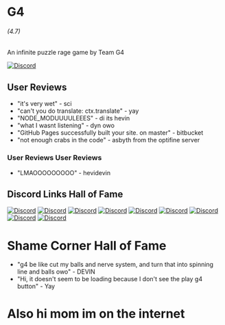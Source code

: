 # G4
###### (4.7)
An infinite puzzle rage game by Team G4

[![Discord][1]][2]

[1]:  https://discordapp.com/api/guilds/632990721552678923/widget.png?style=banner2
[2]:  http://discord.gg/BKB4ft2

## User Reviews

* "it's very wet" - sci
* "can't you do translate: ctx.translate" - yay
* "NODE_MODUUUULEEES" - di its hevin
* "what I wasnt listening" - dyn owo
* "GitHub Pages successfully built your site. on master" - bitbucket
* "not enough crabs in the code" - asbyth from the optifine server

### User Reviews User Reviews

* "LMAOOOOOOOOO" - hevidevin

## Discord Links Hall of Fame

[![Discord][1]][2]
[![Discord][1]][2]
[![Discord][1]][2]
[![Discord][1]][2]
[![Discord][1]][2]
[![Discord][1]][2]
[![Discord][1]][2]
[![Discord][1]][2]
[![Discord][1]][2]

# Shame Corner Hall of Fame

* "g4 be like cut my balls and nerve system, and turn that into spinning line and balls owo" - DEVIN
* "Hi, it doesn't seem to be loading because I don't see the play g4 button" - Yay
# Also hi mom im on the internet

